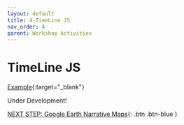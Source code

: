 ```yaml
---
layout: default
title: 4-TimeLine JS
nav_order: 4
parent: Workshop Activities
---
```

# TimeLine JS
[Example](https://goo.gl/rJFHyw){:target="_blank"}

Under Development!<br>

[NEXT STEP: Google Earth Narrative Maps](google-narrative-maps.html){: .btn .btn-blue }
